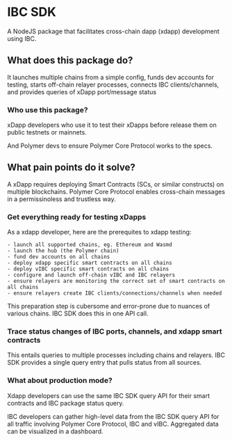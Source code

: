 # IBC SDK

A NodeJS package that facilitates cross-chain dapp (xdapp) development using IBC.

## What does this package do?

It launches multiple chains from a simple config, funds dev accounts for testing, starts off-chain relayer processes, connects IBC clients/channels, and provides queries of xDapp port/message status

### Who use this package?

xDapp developers who use it to test their xDapps before release them on public testnets or mainnets.

And Polymer devs to ensure Polymer Core Protocol works to the specs.

## What pain points do it solve?

A xDapp requires deploying Smart Contracts (SCs, or similar constructs) on multiple blockchains. Polymer Core Protocol enables cross-chain messages in a permissinoless and trustless way.

### Get everything ready for testing xDapps

As a xdapp developer, here are the prerequites to xdapp testing:

    - launch all supported chains, eg. Ethereum and Wasmd
    - launch the hub (the Polymer chain)
    - fund dev accounts on all chains
    - deploy xdapp specific smart contracts on all chains
    - deploy vIBC specific smart contracts on all chains
    - configure and launch off-chain vIBC and IBC relayers
    - ensure relayers are monitoring the correct set of smart contracts on all chains
    - ensure relayers create IBC clients/connections/channels when needed

This preparation step is cubersome and error-prone due to nuances of various chains. IBC SDK does this in one API call.

### Trace status changes of IBC ports, channels, and xdapp smart contracts

This entails queries to multiple processes including chains and relayers. IBC SDK provides a single query entry that pulls status from all sources.

### What about production mode?

Xdapp developers can use the same IBC SDK query API for their smart contracts and IBC package status query.

IBC developers can gather high-level data from the IBC SDK query API for all traffic involving Polymer Core Protocol, IBC and vIBC. Aggregated data can be visualized in a dashboard.
